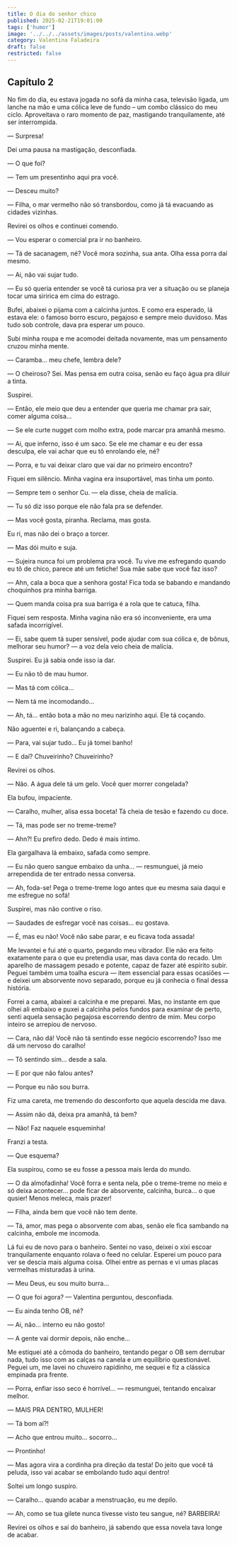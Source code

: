 ```yaml
---
title: O dia do senhor chico
published: 2025-02-21T19:01:00
tags: ['humor']
image: '../../../assets/images/posts/valentina.webp'
category: Valentina Faladeira
draft: false
restricted: false
---
```


## Capítulo 2

No fim do dia, eu estava jogada no sofá da minha casa, televisão ligada, um lanche na mão e uma cólica leve de fundo – um combo clássico do meu ciclo. Aproveitava o raro momento de paz, mastigando tranquilamente, até ser interrompida.

— Surpresa!

Dei uma pausa na mastigação, desconfiada.

— O que foi?

— Tem um presentinho aqui pra você.

— Desceu muito?

— Filha, o mar vermelho não só transbordou, como já tá evacuando as cidades vizinhas.

Revirei os olhos e continuei comendo.

— Vou esperar o comercial pra ir no banheiro.

— Tá de sacanagem, né? Você mora sozinha, sua anta. Olha essa porra daí mesmo.

— Ai, não vai sujar tudo.

— Eu só queria entender se você tá curiosa pra ver a situação ou se planeja tocar uma siririca em cima do estrago.

Bufei, abaixei o pijama com a calcinha juntos. E como era esperado, lá estava ele: o famoso borro escuro, pegajoso e sempre meio duvidoso. Mas tudo sob controle, dava pra esperar um pouco.

Subi minha roupa e me acomodei deitada novamente, mas um pensamento cruzou minha mente.

— Caramba... meu chefe, lembra dele?

— O cheiroso? Sei. Mas pensa em outra coisa, senão eu faço água pra diluir a tinta.

Suspirei.

— Então, ele meio que deu a entender que queria me chamar pra sair, comer alguma coisa...

— Se ele curte nugget com molho extra, pode marcar pra amanhã mesmo.

— Ai, que inferno, isso é um saco. Se ele me chamar e eu der essa desculpa, ele vai achar que eu tô enrolando ele, né?

— Porra, e tu vai deixar claro que vai dar no primeiro encontro?

Fiquei em silêncio. Minha vagina era insuportável, mas tinha um ponto.

— Sempre tem o senhor Cu. — ela disse, cheia de malícia.

— Tu só diz isso porque ele não fala pra se defender.

— Mas você gosta, piranha. Reclama, mas gosta.

Eu ri, mas não dei o braço a torcer.

— Mas dói muito e suja.

— Sujeira nunca foi um problema pra você. Tu vive me esfregando quando eu tô de chico, parece até um fetiche! Sua mãe sabe que você faz isso?

— Ahn, cala a boca que a senhora gosta! Fica toda se babando e mandando choquinhos pra minha barriga.

— Quem manda coisa pra sua barriga é a rola que te catuca, filha.

Fiquei sem resposta. Minha vagina não era só inconveniente, era uma safada incorrigível.

— Ei, sabe quem tá super sensível, pode ajudar com sua cólica e, de bônus, melhorar seu humor? — a voz dela veio cheia de malícia.

Suspirei. Eu já sabia onde isso ia dar.

— Eu não tô de mau humor.

— Mas tá com cólica…

— Nem tá me incomodando…

— Ah, tá… então bota a mão no meu narizinho aqui. Ele tá coçando.

Não aguentei e ri, balançando a cabeça.

— Para, vai sujar tudo… Eu já tomei banho!

— E daí? Chuveirinho? Chuveirinho?

Revirei os olhos.

— Não. A água dele tá um gelo. Você quer morrer congelada?

Ela bufou, impaciente.

— Caralho, mulher, alisa essa boceta! Tá cheia de tesão e fazendo cu doce.

— Tá, mas pode ser no treme-treme?

— Ahn?! Eu prefiro dedo. Dedo é mais íntimo.

Ela gargalhava lá embaixo, safada como sempre.

— Eu não quero sangue embaixo da unha… — resmunguei, já meio arrependida de ter entrado nessa conversa.

— Ah, foda-se! Pega o treme-treme logo antes que eu mesma saia daqui e me esfregue no sofá!

Suspirei, mas não contive o riso.

— Saudades de esfregar você nas coisas… eu gostava.

— É, mas eu não! Você não sabe parar, e eu ficava toda assada!

Me levantei e fui até o quarto, pegando meu vibrador. Ele não era feito exatamente para o que eu pretendia usar, mas dava conta do recado. Um aparelho de massagem pesado e potente, capaz de fazer até espírito subir. Peguei também uma toalha escura — item essencial para essas ocasiões — e deixei um absorvente novo separado, porque eu já conhecia o final dessa história.

Forrei a cama, abaixei a calcinha e me preparei. Mas, no instante em que olhei ali embaixo e puxei a calcinha pelos fundos para examinar de perto, senti aquela sensação pegajosa escorrendo dentro de mim. Meu corpo inteiro se arrepiou de nervoso.

— Cara, não dá! Você não tá sentindo esse negócio escorrendo? Isso me dá um nervoso do caralho!

— Tô sentindo sim… desde a sala.

— E por que não falou antes?

— Porque eu não sou burra.

Fiz uma careta, me tremendo do desconforto que aquela descida me dava.

— Assim não dá, deixa pra amanhã, tá bem?

— Não! Faz naquele esqueminha!

Franzi a testa.

— Que esquema?

Ela suspirou, como se eu fosse a pessoa mais lerda do mundo.

— O da almofadinha! Você forra e senta nela, põe o treme-treme no meio e só deixa acontecer… pode ficar de absorvente, calcinha, burca… o que qusier! Menos meleca, mais prazer!

— Filha, ainda bem que você não tem dente.

— Tá, amor, mas pega o absorvente com abas, senão ele fica sambando na calcinha, embole me incomoda.

Lá fui eu de novo para o banheiro. Sentei no vaso, deixei o xixi escoar tranquilamente enquanto rolava o feed no celular. Esperei um pouco para ver se descia mais alguma coisa. Olhei entre as pernas e vi umas placas vermelhas misturadas à urina.

— Meu Deus, eu sou muito burra…

— O que foi agora? — Valentina perguntou, desconfiada.

— Eu ainda tenho OB, né?

— Ai, não… interno eu não gosto!

— A gente vai dormir depois, não enche…

Me estiquei até a cômoda do banheiro, tentando pegar o OB sem derrubar nada, tudo isso com as calças na canela e um equilíbrio questionável. Peguei um, me lavei no chuveiro rapidinho, me sequei e fiz a clássica empinada pra frente.

— Porra, enfiar isso seco é horrível… — resmunguei, tentando encaixar melhor.

— MAIS PRA DENTRO, MULHER!

— Tá bom aí?!

— Acho que entrou muito… socorro…

— Prontinho!

— Mas agora vira a cordinha pra direção da testa! Do jeito que você tá peluda, isso vai acabar se embolando tudo aqui dentro!

Soltei um longo suspiro.

— Caralho… quando acabar a menstruação, eu me depilo.

— Ah, como se tua gilete nunca tivesse visto teu sangue, né? BARBEIRA!

Revirei os olhos e saí do banheiro, já sabendo que essa novela tava longe de acabar.
